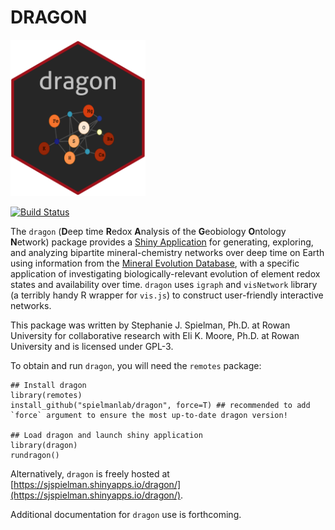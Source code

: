 # DRAGON  


<img src="inst/images/dragon_sticker.png" height="250"/>

[![Build Status](https://travis-ci.org/spielmanlab/dragon.svg?branch=master)](https://travis-ci.org/spielmanlab/dragon) 


The `dragon` (**D**eep time **R**edox **A**nalysis of the **G**eobiology **O**ntology **N**etwork) package provides a [Shiny Application](https://shiny.rstudio.com/) for generating, exploring, and analyzing bipartite mineral-chemistry networks over deep time on Earth using information from the [Mineral Evolution Database](http://rruff.info/ima/), with a specific application of investigating biologically-relevant evolution of element redox states and availability over time. `dragon` uses `igraph` and `visNetwork` library (a terribly handy R wrapper for `vis.js`) to construct user-friendly interactive networks. 

This package was written by Stephanie J. Spielman, Ph.D. at Rowan University for collaborative research with Eli K. Moore, Ph.D. at Rowan University and is licensed under GPL-3.

To obtain and run `dragon`, you will need the `remotes` package:

```
## Install dragon 
library(remotes)
install_github("spielmanlab/dragon", force=T) ## recommended to add `force` argument to ensure the most up-to-date dragon version!

## Load dragon and launch shiny application
library(dragon)
rundragon()
```

Alternatively, `dragon` is freely hosted at [https://sjspielman.shinyapps.io/dragon/](https://sjspielman.shinyapps.io/dragon/).

Additional documentation for `dragon` use is forthcoming. 
